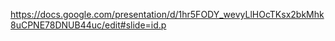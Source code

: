 https://docs.google.com/presentation/d/1hr5FODY_wevyLlHOcTKsx2bkMhk8uCPNE78DNUB44uc/edit#slide=id.p
